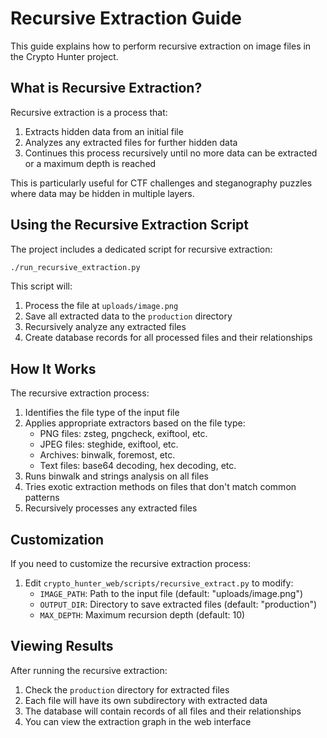 # Recursive Extraction Guide

This guide explains how to perform recursive extraction on image files in the Crypto Hunter project.

## What is Recursive Extraction?

Recursive extraction is a process that:
1. Extracts hidden data from an initial file
2. Analyzes any extracted files for further hidden data
3. Continues this process recursively until no more data can be extracted or a maximum depth is reached

This is particularly useful for CTF challenges and steganography puzzles where data may be hidden in multiple layers.

## Using the Recursive Extraction Script

The project includes a dedicated script for recursive extraction:

```bash
./run_recursive_extraction.py
```

This script will:
1. Process the file at `uploads/image.png`
2. Save all extracted data to the `production` directory
3. Recursively analyze any extracted files
4. Create database records for all processed files and their relationships

## How It Works

The recursive extraction process:

1. Identifies the file type of the input file
2. Applies appropriate extractors based on the file type:
   - PNG files: zsteg, pngcheck, exiftool, etc.
   - JPEG files: steghide, exiftool, etc.
   - Archives: binwalk, foremost, etc.
   - Text files: base64 decoding, hex decoding, etc.
3. Runs binwalk and strings analysis on all files
4. Tries exotic extraction methods on files that don't match common patterns
5. Recursively processes any extracted files

## Customization

If you need to customize the recursive extraction process:

1. Edit `crypto_hunter_web/scripts/recursive_extract.py` to modify:
   - `IMAGE_PATH`: Path to the input file (default: "uploads/image.png")
   - `OUTPUT_DIR`: Directory to save extracted files (default: "production")
   - `MAX_DEPTH`: Maximum recursion depth (default: 10)

## Viewing Results

After running the recursive extraction:

1. Check the `production` directory for extracted files
2. Each file will have its own subdirectory with extracted data
3. The database will contain records of all files and their relationships
4. You can view the extraction graph in the web interface